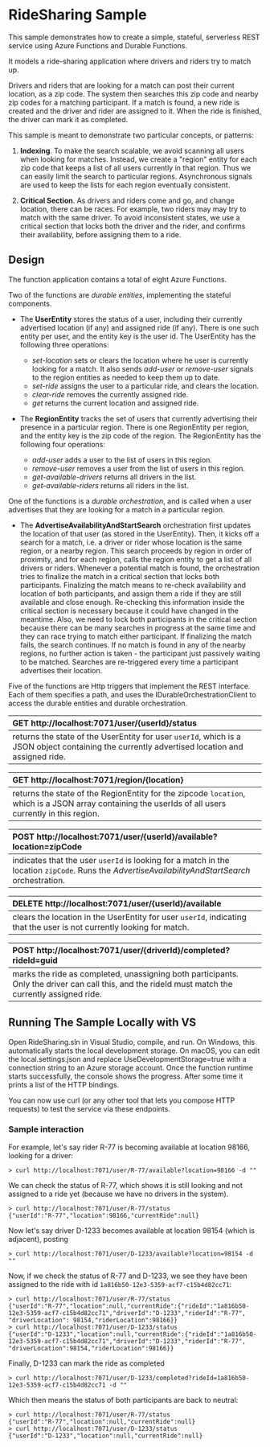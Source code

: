 ﻿# RideSharing Sample

This sample demonstrates how to create a simple, stateful, serverless REST service using Azure Functions and Durable Functions.

It models a ride-sharing application where drivers and riders try to match up.

Drivers and riders that are looking for a match can post their current location, as a zip code. The system then searches this zip code and nearby zip codes for a matching participant. If a match is found, a new ride is created and the driver and rider are assigned to it. When the ride is finished, the driver can mark it as completed.

This sample is meant to demonstrate two particular concepts, or patterns:

1. **Indexing**. To make the search scalable, we avoid scanning all users when looking for matches. Instead, we create a "region" entity for each zip code that keeps a list of all users currently in that region. Thus we can easily limit the search to particular regions. Asynchronous signals are used to keep the lists for each region eventually consistent.

2. **Critical Section**. As drivers and riders come and go, and change location, there can be races. For example, two riders may
may try to match with the same driver. To avoid inconsistent states, we use a critical section that locks
 both the driver and the rider, and confirms their availability, before assigning them to a ride.

## Design

The function application contains a total of eight Azure Functions.

Two of the functions are *durable entities*, implementing the stateful components.

- The **UserEntity** stores the status of a user, including their currently advertised location (if any) and assigned ride (if any). There is one such entity per user, and the entity key is the user id. The UserEntity has the following three operations:
  - *set-location* sets or clears the location where he user is currently looking for a match. It also sends *add-user* or *remove-user* signals to the region entities as needed to keep them up to date.
  - *set-ride* assigns the user to a particular ride, and clears the location.
  - *clear-ride* removes the currently assigned ride.
  - *get* returns the current location and assigned ride.

- The **RegionEntity** tracks the set of users that currently advertising their presence in a particular region. There is one RegionEntity per region, and the entity key is the zip code of the region. The RegionEntity has the following four operations:
  - *add-user* adds a user to the list of users in this region.
  - *remove-user* removes a user from the list of users in this region.
  - *get-available-drivers* returns all drivers in the list.
  - *get-available-riders* returns all riders in the list.

One of the functions is a *durable orchestration*, and is called when a user advertises that they are looking for a match
in a particular region.

  - The **AdvertiseAvailabilityAndStartSearch** orchestration first updates the location of that user (as stored in the UserEntity). Then, it
    kicks off a search for a match, i.e. a driver or rider whose location is the same region, or a nearby region. This search 
    proceeds by region in order of proximity, and for each region, calls the region entity to get a list of all drivers or riders. 
    Whenever a potential match is found, the orchestration tries to finalize the match in a critical section that locks both participants.
    Finalizing the match means to re-check availability and location of both participants, and
    assign them a ride if they are still available and close enough. 
    Re-checking this information inside the critical section is necessary because it could have changed in
    the meantime. Also, we need to lock both participants in the critical section
    because there can be many searches in progress at the same time and they can race trying to match either participant.
    If finalizing the match fails, the search continues. 
    If no match is found in any of the nearby regions, no further action is taken - the participant just passively
    waiting to be matched. Searches are re-triggered every time a participant advertises their location.

Five of the functions are Http triggers that implement the REST interface. Each of them specifies a path, and uses
the IDurableOrchestrationClient to access the durable entities and durable orchestration. 

| GET http://localhost:7071/user/{userId}/status |
|:---|
| returns the state of the UserEntity for user `userId`,  which is a JSON object containing the currently advertised location and assigned ride.  |

| GET http://localhost:7071/region/{location} |
|:---|
| returns the state of the RegionEntity for the zipcode `location`, which is a JSON array containing the userIds of all users currently in this region.|

| POST http://localhost:7071/user/{userId}/available?location=zipCode |
|:---|
| indicates that the user `userId` is looking for a match in the location `zipCode`. Runs the *AdvertiseAvailabilityAndStartSearch* orchestration.|

| DELETE http://localhost:7071/user/{userId}/available |
|:---|
| clears the location in the UserEntity for user `userId`, indicating that the user is not currently looking for match.|

| POST http://localhost:7071/user/{driverId}/completed?rideId=guid |
|:---|
| marks the ride as completed, unassigning both participants. Only the driver can call this, and the rideId must match the currently assigned ride.|

## Running The Sample Locally with VS

Open RideSharing.sln in Visual Studio, compile, and run.
On Windows, this automatically starts the local development storage. On macOS, you can edit the local.settings.json and replace UseDevelopmentStorage=true with a connection string to an Azure storage account.
Once the function runtime starts successfully, the console shows the progress. After some time it prints a list of the HTTP bindings.

You can now use curl (or any other tool that lets you compose HTTP requests) to test the service via these endpoints.

### Sample interaction

For example, let's say rider R-77 is becoming available at location 98166, looking for a driver:

    > curl http://localhost:7071/user/R-77/available?location=98166 -d ""

We can check the status of R-77, which shows it is still looking and not assigned to a ride yet (because we have no drivers in the system).

    > curl http://localhost:7071/user/R-77/status
    {"userId":"R-77","location":98166,"currentRide":null}

Now let's say driver D-1233 becomes available at location 98154 (which is adjacent), posting

    > curl http://localhost:7071/user/D-1233/available?location=98154 -d ""

Now, if we check the status of R-77 and D-1233, we see they have been assigned to the ride with id `1a816b50-12e3-5359-acf7-c15b4d82cc71`:

    > curl http://localhost:7071/user/R-77/status
    {"userId":"R-77","location":null,"currentRide":{"rideId":"1a816b50-12e3-5359-acf7-c15b4d82cc71","driverId":"D-1233","riderId":"R-77", "driverLocation": 98154,"riderLocation":98166}}
    > curl http://localhost:7071/user/D-1233/status
    {"userId":"D-1233","location":null,"currentRide":{"rideId":"1a816b50-12e3-5359-acf7-c15b4d82cc71","driverId":"D-1233","riderId":"R-77", "driverLocation":98154,"riderLocation":98166}}

Finally, D-1233 can mark the ride as completed

    > curl http://localhost:7071/user/D-1233/completed?rideId=1a816b50-12e3-5359-acf7-c15b4d82cc71 -d ""

Which then means the status of both participants are back to neutral:

    > curl http://localhost:7071/user/R-77/status
    {"userId":"R-77","location":null,"currentRide":null}
    > curl http://localhost:7071/user/D-1233/status
    {"userId":"D-1233","location":null,"currentRide":null}
